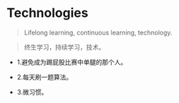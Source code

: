 # Technologies

>Lifelong learning, continuous learning, technology.

>终生学习，持续学习，技术。

- 1.避免成为踢屁股比赛中单腿的那个人。

- 2.每天刷一题算法。

- 3.微习惯。
